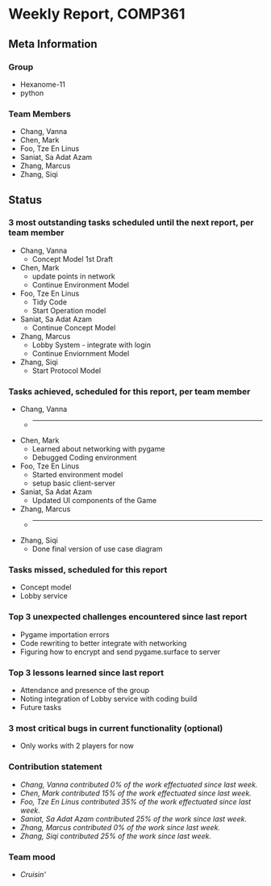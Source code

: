 # Weekly Report, COMP361

## Meta Information

### Group

 * Hexanome-11
 * python

### Team Members

 * Chang, Vanna
 * Chen, Mark
 * Foo, Tze En Linus
 * Saniat, Sa Adat Azam
 * Zhang, Marcus
 * Zhang, Siqi

## Status

### 3 most outstanding tasks scheduled until the next report, per team member

 * Chang, Vanna
	* Concept Model 1st Draft
 * Chen, Mark
	* update points in network
	* Continue Environment Model
 * Foo, Tze En Linus
	* Tidy Code
	* Start Operation model
 * Saniat, Sa Adat Azam
	* Continue Concept Model
 * Zhang, Marcus
	* Lobby System - integrate with login
	* Continue Enviornment Model
 * Zhang, Siqi
	* Start Protocol Model

### Tasks achieved, scheduled for this report, per team member

 * Chang, Vanna
	* ___________________
 * Chen, Mark
	* Learned about networking with pygame
	* Debugged Coding environment
 * Foo, Tze En Linus
	* Started environment model
	* setup basic client-server
 * Saniat, Sa Adat Azam
	* Updated UI components of the Game
 * Zhang, Marcus
	* ____________________
 * Zhang, Siqi
	* Done final version of use case diagram

### Tasks missed, scheduled for this report

 * Concept model
 * Lobby service

### Top 3 unexpected challenges encountered since last report

 * Pygame importation errors
 * Code rewriting to better integrate with networking
 * Figuring how to encrypt and send pygame.surface to server

### Top 3 lessons learned since last report

 * Attendance and presence of the group
 * Noting integration of Lobby service with coding build
 * Future tasks

### 3 most critical bugs in current functionality (optional)

 * Only works with 2 players for now

### Contribution statement

 * *Chang, Vanna contributed 0% of the work effectuated since last week.*
 * *Chen, Mark contributed 15% of the work effectuated since last week.*
 * *Foo, Tze En Linus contributed 35% of the work effectuated since last week.*
 * *Saniat, Sa Adat Azam contributed 25% of the work since last week.*
 * *Zhang, Marcus contributed 0% of the work since last week.*
 * *Zhang, Siqi contributed 25% of the work since last week.*

### Team mood

 * *Cruisin'*
